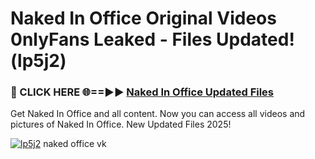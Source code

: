 # Naked In Office Original Videos 0nlyFans Leaked - Files Updated! (lp5j2)

<h3>🔴 CLICK HERE 🌐==►► <a href="https://tinyurl.com/yckcrads" rel="nofollow">Naked In Office Updated Files</a></h3>

Get Naked In Office and all content. Now you can access all videos and pictures of Naked In Office. New Updated Files 2025!

[![lp5j2](https://i.imgur.com/hpKpOFt.gif)](https://tinyurl.com/yckcrads)
naked office vk